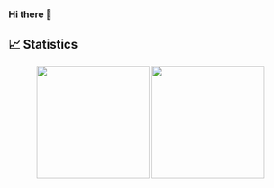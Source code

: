 ### Hi there 👋

<!--
**thiswallz/thiswallz** is a ✨ _special_ ✨ repository because its `README.md` (this file) appears on your GitHub profile.

Here are some ideas to get you started:

- 🔭 I’m currently working on ...
- 🌱 I’m currently learning ...
- 👯 I’m looking to collaborate on ...
- 🤔 I’m looking for help with ...
- 💬 Ask me about ...
- 📫 How to reach me: ...
- 😄 Pronouns: ...
- ⚡ Fun fact: ...
-->

## 📈 Statistics

<div align="center">
  <a href="https://github.com/thiswallz"></a>
  <img height="200em" src="https://github-readme-stats.vercel.app/api/top-langs/?username=thiswallz&layout=compact&langs_count=8&theme=dracula&hide_border=true"/>
  <img height="200em" src="https://github-readme-stats.vercel.app/api?username=thiswallz&show_icons=true&include_all_commits=true&count_private=true&hide_border=true&theme=dracula"/>
</div>

